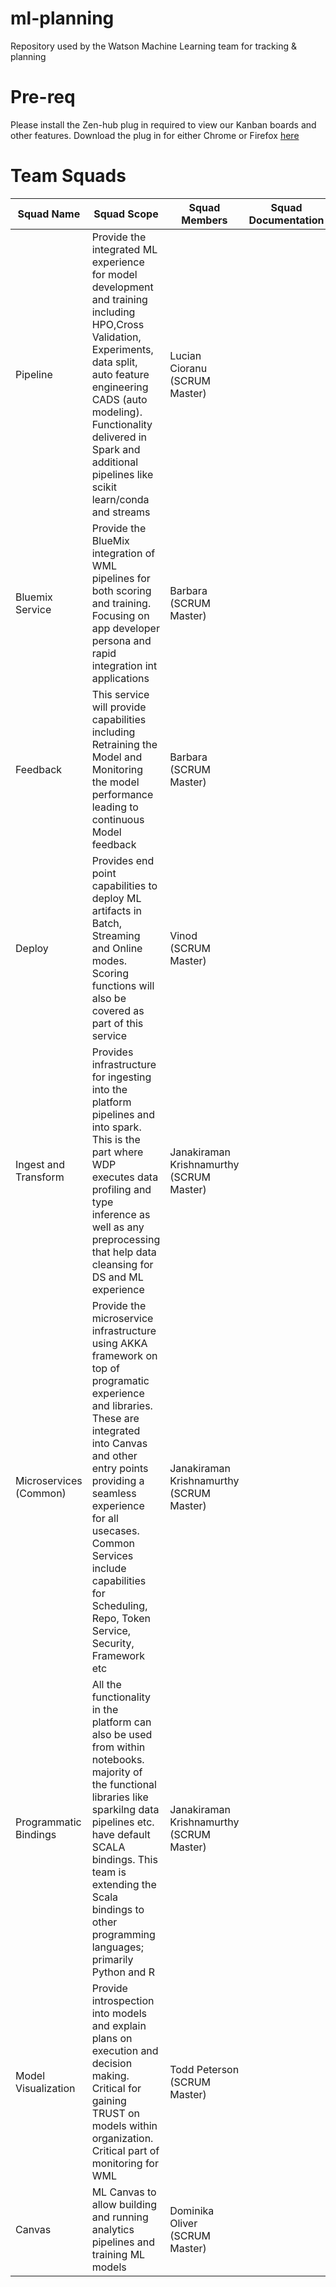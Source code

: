 # ml-planning

Repository used by the Watson Machine Learning team for tracking & planning

# Pre-req
Please install the Zen-hub plug in required to view our Kanban boards and other features.  Download the plug in for either Chrome or Firefox [here](https://zenhub.innovate.ibm.com/setup/download)

# Team Squads

| Squad Name | Squad Scope | Squad Members | Squad Documentation | Hill Info | Kanban View | Slack Channel |
| -------- | ---------- | ------------- | ----------------- |----------------- | --- | ------------- |
| Pipeline | Provide the integrated ML experience for model development and training including HPO,Cross Validation, Experiments, data split, auto feature engineering CADS (auto modeling). Functionality delivered in Spark and additional pipelines like scikit learn/conda and streams | Lucian Cioranu (SCRUM Master)|  | | [Kanban](https://github.ibm.com/NGP-TWC/ml-planning#boards?labels=WML-pipeline)| |
| Bluemix Service | Provide the BlueMix integration of WML pipelines for both scoring and training. Focusing on app developer persona and rapid integration int applications | Barbara (SCRUM Master) |  | | [Kanban](https://github.ibm.com/NGP-TWC/ml-planning#boards?labels=WML-pipeline) | |
| Feedback | This service will provide capabilities including Retraining the Model and Monitoring the model performance leading to continuous Model feedback | Barbara (SCRUM Master)| | | [Kanban](https://github.ibm.com/NGP-TWC/ml-planning#boards?labels=WML-pipeline)| |
| Deploy | Provides end point capabilities to deploy ML artifacts in Batch, Streaming and Online modes. Scoring functions will also be covered as part of this service | Vinod (SCRUM Master)|  | | [Kanban](https://github.ibm.com/NGP-TWC/ml-planning#boards?labels=WML-pipeline)| |
| Ingest and Transform | Provides infrastructure for ingesting into the platform pipelines and into spark. This is the part where WDP executes data profiling and type inference as well as any preprocessing that help data cleansing for DS and ML experience | Janakiraman Krishnamurthy (SCRUM Master)| | | [Kanban](https://github.ibm.com/NGP-TWC/ml-planning#boards?labels=WML-pipeline)| |
| Microservices (Common) | Provide the microservice infrastructure using AKKA framework on top of programatic experience and libraries. These are integrated into Canvas and other entry points providing a seamless experience for all usecases. Common Services include capabilities for Scheduling, Repo, Token Service, Security, Framework etc | Janakiraman Krishnamurthy (SCRUM Master)|   | | [Kanban](https://github.ibm.com/NGP-TWC/ml-planning#boards?labels=WML-pipeline)| |
| Programmatic Bindings | All the functionality in the platform can also be used from within notebooks. majority of the functional libraries like sparkilng data pipelines etc. have default SCALA bindings. This team is extending the Scala bindings to other programming languages; primarily Python and R | Janakiraman Krishnamurthy (SCRUM Master)|  | | [Kanban](https://github.ibm.com/NGP-TWC/ml-planning#boards?labels=WML-pipeline)| |
| Model Visualization | Provide introspection into models and explain plans on execution and decision making. Critical for gaining TRUST on models within organization. Critical part of monitoring for WML | Todd Peterson (SCRUM Master)|  | | [Kanban](https://github.ibm.com/NGP-TWC/ml-planning#boards?labels=WML-pipeline)| |
| Canvas |  ML Canvas to allow building and running analytics pipelines and training ML models | Dominika Oliver (SCRUM Master)|  | | [Kanban](https://github.ibm.com/NGP-TWC/ml-planning#boards?labels=WML-pipeline)| |
